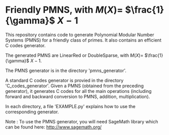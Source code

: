# Friendly PMNS, with $M(X) =$  $\frac{1}{\gamma}$  $X - 1$
This repository contains code to generate Polynomial Modular Number Systems (PMNS) for a friendly class of primes. It also contains an efficient C codes generator. 

The generated PMNS are LinearRed or DoubleSparse, with $M(X) =$  $\frac{1}{\gamma}$  $X - 1$.

The PMNS generator is in the directory 'pmns_generator'.

A standard C codes generator is provied in the directory 'C_codes_generator'. Given a PMNS (obtained from the preceding generator), it generates C codes for all the main operations (including forward and backward conversion to PMNS, addition, multiplication).

In each directory, a file 'EXAMPLE.py' explains how to use the corresponding generator.

Note : To use the PMNS generator, you will need SageMath library which can be found here: http://www.sagemath.org/

